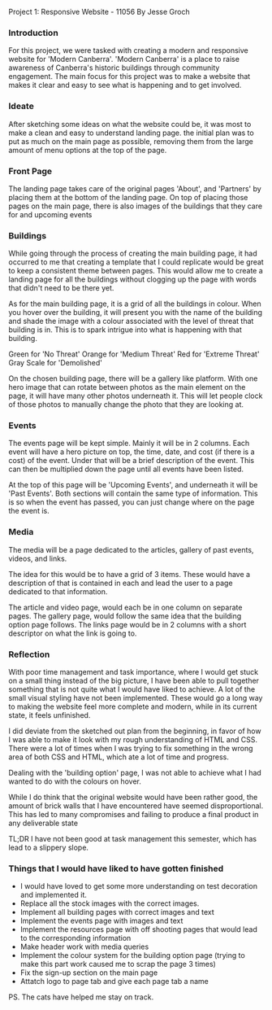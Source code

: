 Project 1: Responsive Website - 11056
By Jesse Groch


### Introduction
For this project, we were tasked with creating a modern and responsive website for 'Modern Canberra'. 
'Modern Canberra' is a place to raise awareness of Canberra's historic buildings through community engagement. The main focus for this project was to make a website that makes it clear and easy to see what is happening and to get involved.


### Ideate
After sketching some ideas on what the website could be, it was most to make a clean and easy to understand landing page. 
the initial plan was to put as much on the main page as possible, removing them from the large amount of menu options at the top of the page.


### Front Page
The landing page takes care of the original pages 'About', and 'Partners' by placing them at the bottom of the landing page. On top of placing those pages on the main page, there is also images of the buildings that they care for and upcoming events


### Buildings
While going through the process of creating the main building page, it had occurred to me that creating a template that I could replicate would be great to keep a consistent theme between pages. This would allow me to create a landing page for all the buildings without clogging up the page with words that didn't need to be there yet.

As for the main building page, it is a grid of all the buildings in colour. When you hover over the building, it will present you with the name of the building and shade the image with a colour associated with the level of threat that building is in. This is to spark intrigue into what is happening with that building.

Green for 'No Threat'
Orange for 'Medium Threat'
Red for 'Extreme Threat'
Gray Scale for 'Demolished'

On the chosen building page, there will be a gallery like platform. With one hero image that can rotate between photos as the main element on the page, it will have many other photos underneath it. This will let people clock of those photos to manually change the photo that they are looking at.


### Events
The events page will be kept simple. Mainly it will be in 2 columns. Each event will have a hero picture on top, the time, date, and cost (if there is a cost) of the event. Under that will be a brief description of the event.
This can then be multiplied down the page until all events have been listed.

At the top of this page will be 'Upcoming Events', and underneath it will be 'Past Events'. Both sections will contain the same type of information. This is so when the event has passed, you can just change where on the page the event is.


### Media
The media will be a page dedicated to the articles, gallery of past events, videos, and links.

The idea for this would be to have a grid of 3 items. These would have a description of that is contained in each and lead the user to a page dedicated to that information. 

The article and video page, would each be in one column on separate pages.
The gallery page, would follow the same idea that the building option page follows.
The links page would be in 2 columns with a short descriptor on what the link is going to.


### Reflection
With poor time management and task importance, where I would get stuck on a small thing instead of the big picture, I have been able to pull together something that is not quite what I would have liked to achieve. A lot of the small visual styling have not been implemented. These would go a long way to making the website feel more complete and modern, while in its current state, it feels unfinished.

I did deviate from the sketched out plan from the beginning, in favor of how I was able to make it look with my rough understanding of HTML and CSS. There were a lot of times when I was trying to fix something in the wrong area of both CSS and HTML, which ate a lot of time and progress.

Dealing with the 'building option' page, I was not able to achieve what I had wanted to do with the colours on hover. 

While I do think that the original website would have been rather good, the amount of brick walls that I have encountered have seemed disproportional. This has led to many compromises and failing to produce a final product in any deliverable state

TL;DR
I have not been good at task management this semester, which has lead to a slippery slope.

### Things that I would have liked to have gotten finished
- I would have loved to get some more understanding on test decoration and implemented it.
- Replace all the stock images with the correct images.
- Implement all building pages with correct images and text
- Implement the events page with images and text
- Implement the resources page with off shooting pages that would lead to the corresponding information
- Make header work with media queries
- Implement the colour system for the building option page (trying to make this part work caused me to scrap the page 3 times)
- Fix the sign-up section on the main page
- Attatch logo to page tab and give each page tab a name 

PS. The cats have helped me stay on track.
